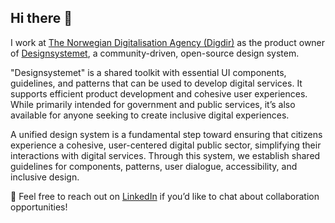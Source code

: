 ## Hi there 👋

I work at [The Norwegian Digitalisation Agency (Digdir)](https://www.digdir.no) as the product owner of [Designsystemet](https://www.designsystemet.no), a community-driven, open-source design system.

"Designsystemet" is a shared toolkit with essential UI components, guidelines, and patterns that can be used to develop digital services. It supports efficient product development and cohesive user experiences. While primarily intended for government and public services, it’s also available for anyone seeking to create inclusive digital experiences.

A unified design system is a fundamental step toward ensuring that citizens experience a cohesive, user-centered digital public sector, simplifying their interactions with digital services. Through this system, we establish shared guidelines for components, patterns, user dialogue, accessibility, and inclusive design.

💬 Feel free to reach out on [LinkedIn](https://www.linkedin.com/in/mrosvik/) if you’d like to chat about collaboration opportunities!
